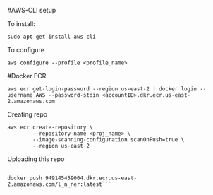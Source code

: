 #AWS-CLI setup

To install: 

```sudo apt-get install aws-cli```

To configure

```aws configure --profile <profile_name>```

#Docker ECR 

```aws ecr get-login-password --region us-east-2 | docker login --username AWS --password-stdin <accountID>.dkr.ecr.us-east-2.amazonaws.com```

Creating repo
```
aws ecr create-repository \
        --repository-name <proj_name> \
        --image-scanning-configuration scanOnPush=true \
        --region us-east-2
```
Uploading this repo

```docker tag l_n_ner:latest 949145459004.dkr.ecr.us-east-2.amazonaws.com/l_n_ner:latest

docker push 949145459004.dkr.ecr.us-east-2.amazonaws.com/l_n_ner:latest```
